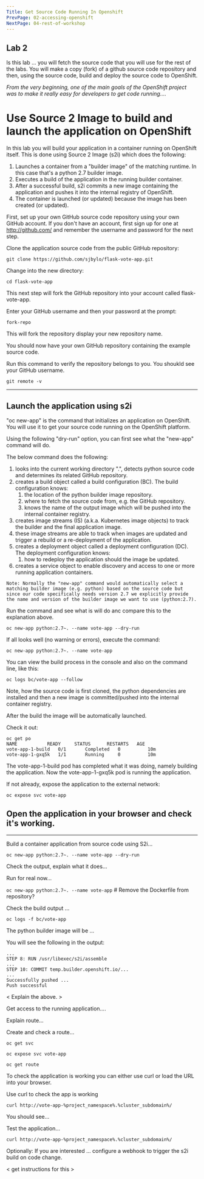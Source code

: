 ```yaml
---
Title: Get Source Code Running In Openshift
PrevPage: 02-accessing-openshift
NextPage: 04-rest-of-workshop
---
```


## Lab 2

Is this lab ... you will fetch the source code that you will use for the rest of the labs.  You will make a copy (fork) of a github source code repository and then, using the source code, build and deploy the source code to OpenShift. 

_From the very beginning, one of the main goals of the OpenShift project was to make it really easy for developers to get code running...._

# Use Source 2 Image to build and launch the application on OpenShift 

In this lab you will build your application in a container running on OpenShift itself. This is done using Source 2 Image (s2i) 
which does the following:

1. Launches a container from a "builder image" of the matching runtime.  In this case that's a python 2.7 builder image.
1. Executes a build of the application in the running builder container.
1. After a successful build, s2i commits a new image containing the application and pushes it into the internal registry of OpenShift. 
1. The container is launched (or updated) because the image has been created (or updated). 

First, set up your own GitHub source code repository using your own GitHub account.  If you don't have an account, first sign up for one at http://github.com/ and remember the username and password for the next step. 

Clone the application source code from the public GitHub repository: 

```execute
git clone https://github.com/sjbylo/flask-vote-app.git
```

Change into the new directory:

```execute
cd flask-vote-app
```

This next step will fork the GitHub repository into your account called flask-vote-app.

Enter your GitHub username and then your password at the prompt:

```execute 
fork-repo 
```

This will fork the repository display your new repository name.

You should now have your own GitHub repository containing the example source code. 

Run this command to verify the repository belongs to you.  You shoukld see your GitHub username.

```execute
git remote -v
```

---
## Launch the application using s2i

"oc new-app" is the command that initializes an application on OpenShift. 
You will use it to get your source code running on the OpenShift platform. 

Using the following "dry-run" option, you can first see what the "new-app" command will do. 

The below command does the following:
1. looks into the current working directory ".", detects python source code and determines its related GitHub repository. 
1. creates a build object called a build configuration (BC).  The build configuration knows:
   1. the location of the python builder image repository.
   1. where to fetch the source code from, e.g. the GitHub repository. 
   1. knows the name of the output image which will be pushed into the internal container registry. 
1. creates image streams (IS) (a.k.a. Kubernetes image objects) to track the builder and the final application image.
1. these image streams are able to track when images are updated and trigger a rebuild or a re-deployment of the application.  
1. creates a deployment object called a deployment configuration (DC).  The deployment configuration knows:
   1. how to redeploy the application should the image be updated. 
1. creates a service object to enable discovery and access to one or more running application containers. 

``
Note: Normally the "new-app" command would automatically select a matching builder image (e.g. python) based on the source code but since our code specifically needs version 2.7 we explicitly provide the name and version of the builder image we want to use (python:2.7).
``

Run the command and see what is will do anc compare this to the explanation above. 

```execute
oc new-app python:2.7~. --name vote-app --dry-run
```

If all looks well (no warning or errors), execute the command: 

```execute
oc new-app python:2.7~. --name vote-app 
```

You can view the build process in the console and also on the command line, like this:


```
oc logs bc/vote-app --follow 
```

Note, how the source code is first cloned, the python dependencies are installed and then a new image is committed/pushed into the internal container registry. 

After the build the image will be automatically launched.

Check it out:

```
oc get po
NAME           READY     STATUS      RESTARTS   AGE
vote-app-1-build   0/1       Completed   0          10m
vote-app-1-gxq5k   1/1       Running     0          10m
```

The vote-app-1-build pod has completed what it was doing, namely building the application. 
Now the vote-app-1-gxq5k pod is running the application.

If not already, expose the application to the external network:

```
oc expose svc vote-app
```

Open the application in your browser and check it's working.
---
---


Build a container application from source code using S2i... 

``oc new-app python:2.7~. --name vote-app --dry-run``

Check the output, explain what it does... 

Run for real now...

``oc new-app python:2.7~. --name vote-app``  # Remove the Dockerfile from repository?

Check the build output ...

``oc logs -f bc/vote-app``

The python builder image will be ... 

You will see the following in the output:

```
...
STEP 8: RUN /usr/libexec/s2i/assemble
...
STEP 10: COMMIT temp.builder.openshift.io/...
...
Successfully pushed ...
Push successful
```

< Explain the above. >

Get access to the running application....

Explain route... 

Create and check a route...

```execute 
oc get svc
```

```execute 
oc expose svc vote-app
```

```execute 
oc get route
```

To check the application is working you can either use curl or load the URL into your browser.

Use curl to check the app is working

```execute 
curl http://vote-app-%project_namespace%.%cluster_subdomain%/ 
```

You should see...

Test the application...

```execute
curl http://vote-app-%project_namespace%.%cluster_subdomain%/ 
```

Optionally: If you are interested ... configure a webhook to trigger the s2i build on code change. 

< get instructions for this >


